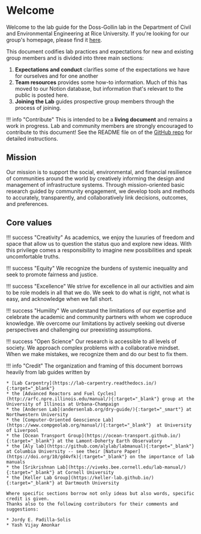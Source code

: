 # Welcome

Welcome to the lab guide for the Doss-Gollin lab in the Department of Civil and Environmental Engineering at Rice University.
If you're looking for our group's homepage, please find it [here](https://dossgollin-lab.github.io).

This document codifies lab practices and expectations for new and existing group members and is divided into three main sections:

1. **Expectations and conduct** clarifies some of the expectations we have for ourselves and for one another
1. **Team resources** provides some how-to information. Much of this has moved to our Notion database, but information that's relevant to the public is posted here.
1. **Joining the Lab** guides prospective group members through the process of joining.

!!! info "Contribute"
    This is intended to be a **living document** and remains a work in progress.
    Lab and community members are strongly encouraged to contribute to this document!
    See the README file on of the [GitHub repo](https://github.com/jdossgollin/lab-guide/) for detailed instructions.

## Mission

Our mission is to support the social, environmental, and financial resilience of communities around the world by creatively informing the design and management of infrastructure systems.
Through mission-oriented basic research guided by community engagement, we develop tools and methods to accurately, transparently, and collaboratively link decisions, outcomes, and preferences.

## Core values

!!! success "Creativity"
    As academics, we enjoy the luxuries of freedom and space that allow us to question the status quo and explore new ideas.
    With this privilege comes a responsibility to imagine new possibilities and speak uncomfortable truths.

!!! success "Equity"
    We recognize the burdens of systemic inequality and seek to promote fairness and justice.

!!! success "Excellence"
    We strive for excellence in all our activities and aim to be role models in all that we do.
    We seek to do what is right, not what is easy, and acknowledge when we fall short.

!!! success "Humility"
    We understand the limitations of our expertise and celebrate the academic and community partners with whom we coproduce knowledge.
    We overcome our limitations by actively seeking out diverse perspectives and challenging our preexisting assumptions.

!!! success "Open Science"
    Our research is accessible to all levels of society.
    We approach complex problems with a collaborative mindset.
    When we make mistakes, we recognize them and do our best to fix them.

!!! info "Credit"
    The organization and framing of this document borrows heavily from lab guides written by

    * [Lab Carpentry](https://lab-carpentry.readthedocs.io/){:target="_blank"}
    * the [Advanced Reactors and Fuel Cycles](http://arfc.npre.illinois.edu/manual/){:target="_blank"} group at the University of Illinois at Urbana-Champaign
    * the [Andersen Lab](andersenlab.org/dry-guide/){:target="_smart"} at Northwestern University
    * the [Computer-Oriented Geoscience Lab](https://www.compgeolab.org/manual/){:target="_blank"}  at University of Liverpool
    * the [Ocean Transport Group](https://ocean-transport.github.io/){:target="_blank"} at the Lamont-Doherty Earth Observatory
    * the [Aly lab](https://github.com/alylab/labmanual){:target="_blank"} at Columbia University -- see their [Nature Paper](https://doi.org/10/gd4vfk){:target="_blank"} on the importance of lab manuals
    * the [Srikrishnan Lab](https://viveks.bee.cornell.edu/lab-manual/){:target="_blank"} at Cornell University
    * the [Keller Lab Group](https://keller-lab.github.io/){:target="_blank"} at Dartmouth University

    Where specific sections borrow not only ideas but also words, specific credit is given.
    Thanks also to the following contributors for their comments and suggestions:
    
    * Jordy E. Padilla-Solis
    * Yash Vijay Amonkar
